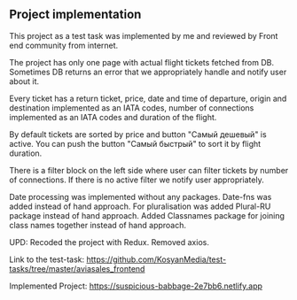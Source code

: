 ## Project implementation

This project as a test task was implemented by me and reviewed by Front end community from internet. 

The project has only one page with actual flight tickets fetched from DB. Sometimes DB returns an error that we appropriately handle and notify user about it.

Every ticket has a return ticket, price, date and time of departure, origin and destination implemented as an IATA codes, number of connections implemented as an IATA codes and duration of the flight.

By default tickets are sorted by price and button "Самый дешевый" is active. You can push the button "Самый быстрый" to sort it by flight duration.

There is a filter block on the left side where user can filter tickets by number of connections. If there is no active filter we notify user appropriately.

Date processing was implemented without any packages. Date-fns was added instead of hand approach.
For pluralisation was added Plural-RU package instead of hand approach.
Added Classnames package for joining class names together instead of hand approach.

UPD: Recoded the project with Redux. Removed axios.

Link to the test-task: https://github.com/KosyanMedia/test-tasks/tree/master/aviasales_frontend

Implemented Project: https://suspicious-babbage-2e7bb6.netlify.app
